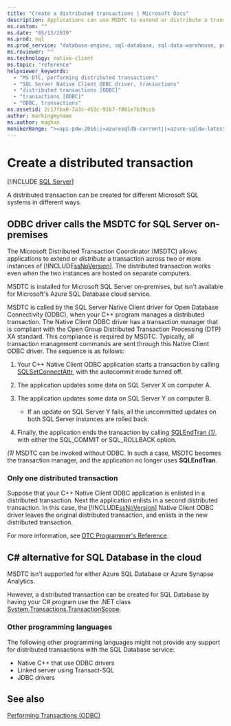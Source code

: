 ```yaml
---
title: "Create a distributed transactions | Microsoft Docs"
description: Applications can use MSDTC to extend or distribute a transaction across several instances of SQL Server. A .NET class can also distribute a transaction.
ms.custom: ""
ms.date: "05/13/2019"
ms.prod: sql
ms.prod_service: "database-engine, sql-database, sql-data-warehouse, pdw"
ms.reviewer: ""
ms.technology: native-client
ms.topic: "reference"
helpviewer_keywords: 
  - "MS DTC, performing distributed transactions"
  - "SQL Server Native Client ODBC driver, transactions"
  - "distributed transactions [ODBC]"
  - "transactions [ODBC]"
  - "ODBC, transactions"
ms.assetid: 2c17fba0-7a3c-453c-91b7-f801e7b39ccb
author: markingmyname
ms.author: maghan
monikerRange: ">=aps-pdw-2016||=azuresqldb-current||=azure-sqldw-latest||>=sql-server-2016||=sqlallproducts-allversions||>=sql-server-linux-2017||=azuresqldb-mi-current"
---
```

# Create a distributed transaction

[!INCLUDE [SQL Server](../../../includes/applies-to-version/sql-asdb-asdbmi-asa-pdw.md)]

<!--
The following includes .md file is Empty, as of long before 2019/May/13.
/includes/snac-deprecated.md
-->


A distributed transaction can be created for different Microsoft SQL systems in different ways.

## ODBC driver calls the MSDTC for SQL Server on-premises

The Microsoft Distributed Transaction Coordinator (MSDTC) allows applications to extend or _distribute_ a transaction across two or more instances of [!INCLUDE[ssNoVersion](../../../includes/ssnoversion-md.md)]. The distributed transaction works even when the two instances are hosted on separate computers.

MSDTC is installed for Microsoft SQL Server on-premises, but isn't available for Microsoft's Azure SQL Database cloud service.

MSDTC is called by the SQL Server Native Client driver for Open Database Connectivity (ODBC), when your C++ program manages a distributed transaction. The Native Client ODBC driver has a transaction manager that is compliant with the Open Group Distributed Transaction Processing (DTP) XA standard. This compliance is required by MSDTC. Typically, all transaction management commands are sent through this Native Client ODBC driver. The sequence is as follows:

1. Your C++ Native Client ODBC application starts a transaction by calling [SQLSetConnectAttr](../../../relational-databases/native-client-odbc-api/sqlsetconnectattr.md), with the autocommit mode turned off.

2. The application updates some data on SQL Server X on computer A.

3. The application updates some data on SQL Server Y on computer B.
    - If an update on SQL Server Y fails, all the uncommitted updates on both SQL Server instances are rolled back.

4. Finally, the application ends the transaction by calling [SQLEndTran _(1)_](../../../relational-databases/native-client-odbc-api/sqlendtran.md), with either the SQL_COMMIT or SQL_ROLLBACK option.

_(1)_ MSDTC can be invoked without ODBC. In such a case, MSDTC becomes the transaction manager, and the application no longer uses **SQLEndTran**.

### Only one distributed transaction

Suppose that your C++ Native Client ODBC application is enlisted in a distributed transaction. Next the application enlists in a second distributed transaction. In this case, the [!INCLUDE[ssNoVersion](../../../includes/ssnoversion-md.md)] Native Client ODBC driver leaves the original distributed transaction, and enlists in the new distributed transaction.

For more information, see [DTC Programmer's Reference](/previous-versions/windows/desktop/ms686108(v=vs.85)).

## C# alternative for SQL Database in the cloud

MSDTC isn't supported for either Azure SQL Database or Azure Synapse Analytics.

However, a distributed transaction can be created for SQL Database by having your C# program use the .NET class [System.Transactions.TransactionScope](/dotnet/api/system.transactions.transactionscope).

### Other programming languages

The following other programming languages might not provide any support for distributed transactions with the SQL Database service:

- Native C++ that use ODBC drivers
- Linked server using Transact-SQL
- JDBC drivers

## See also

[Performing Transactions (ODBC)](performing-transactions-in-odbc.md)